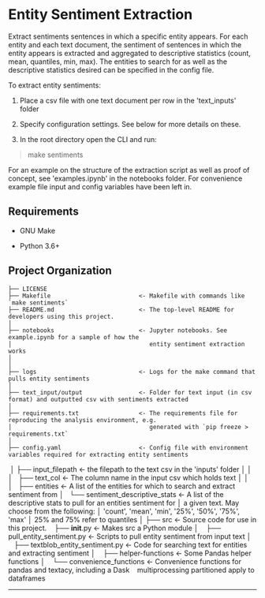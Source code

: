Entity Sentiment Extraction
==============================

Extract sentiments sentences in which a specific entity appears. For each entity and each text document, the sentiment
of sentences in which the entity appears is extracted and aggregated to descriptive statistics (count, mean, quantiles, min, max).
The entities to search for as well as the descriptive statistics desired can be specified in the config file.

To extract entity sentiments:

1. Place a csv file with one text document per row in the 'text_inputs' folder

2. Specify configuration settings. See below for more details on these.

3. In the root directory open the CLI and run:

> make sentiments

For an example on the structure of the extraction script as well as proof of concept, see 'examples.ipynb' in the notebooks folder. For convenience example file input and config variables have been left in.


Requirements
------------

* GNU Make

* Python 3.6+

Project Organization
------------

    ├── LICENSE
    ├── Makefile                         <- Makefile with commands like `make sentiments`
    ├── README.md                        <- The top-level README for developers using this project.
    │              
    ├── notebooks                        <- Jupyter notebooks. See example.ipynb for a sample of how the
    │                                       entity sentiment extraction works
    │                                       
    │              
    ├── logs                             <- Logs for the make command that pulls entity sentiments
    │              
    ├── text_input/output                <- Folder for text input (in csv format) and outputted csv with sentiments extracted
    │              
    ├── requirements.txt                 <- The requirements file for reproducing the analysis environment, e.g.
    │                                       generated with `pip freeze > requirements.txt`
    │               
    ├── config.yaml                      <- Config file with environment variables required for extracting entity sentiments                  
    │   ├── input_filepath               <- the filepath to the text csv in the 'inputs' folder
    │   │              
    │   ├── text_col                     <- The column name in the input csv which holds text
    │   │              
    │   ├── entities                     <- A list of the entities for which to search and extract sentiment from
    │   └── sentiment_descriptive_stats  <- A list of the descriptive stats to pull for an entities sentiment for
    │                                       a given text. May choose from the following:
    │                                       'count', 'mean', 'min', '25%', '50%', '75%', 'max'
    │                                       25% and 75% refer to quantiles
    │
    ├── src                              <- Source code for use in this project.
        ├── __init__.py                  <- Makes src a Python module
        │
        ├── pull_entity_sentiment.py     <- Scripts to pull entity sentiment from input text
        │
        ├── textblob_entity_sentiment.py <- Code for searching text for entities and extracting sentiment
        │
        ├── helper-functions             <- Some Pandas helper functions
        │
        └── convenience_functions        <- Convenience functions for pandas and textacy, including a Dask
                                            multiprocessing partitioned apply to dataframes



--------

